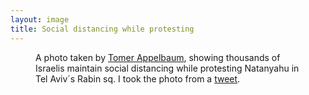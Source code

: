 ```yaml
---
layout: image
title: Social distancing while protesting
---
```

<figure class="breakout">
<img alt="" src="/img/social-distancing-while-protesting.jpg"/>
<figcaption>A photo taken by <a href="https://twitter.com/tomerappelbaum">Tomer Appelbaum</a>, showing thousands of Israelis maintain social distancing while protesting Natanyahu in Tel Aviv´s Rabin sq. I took the photo from a <a href="https://twitter.com/tomerappelbaum/status/1251943727469338627">tweet</a>.</figcaption>
</figure>
